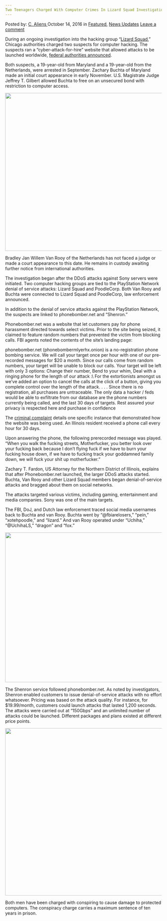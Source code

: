 ```yaml
---
Two Teenagers Charged With Computer Crimes In Lizard Squad Investigation
---
```

<article class="post-listing post-15812 post type-post status-publish format-standard has-post-thumbnail hentry category-deepdot-news category-news-updates tag-charged tag-computer tag-crimes tag-investigation tag-lizard tag-squad tag-teenagers">
    <div class="post-inner">
        <span>Posted by: <a href="https://www.deepdotweb.com/author/caliens/" title="">C. Aliens </a></span>
    <span>October 14, 2016</span>
    <span>in <a href="https://www.deepdotweb.com/category/deepdot-news/" rel="category tag">Featured</a>, <a href="https://www.deepdotweb.com/category/news-updates/" rel="category tag">News Updates</a></span>
    <span><a href="https://www.deepdotweb.com/2016/10/14/two-teenagers-charged-computer-crimes-lizard-squad-investigation/#respond">Leave a comment</a></span>
    </p>
    <div class="clear"></div>
    <div class="entry">
    <p>During an ongoing investigation into the hacking group “<a href="https://www.deepdotweb.com/2015/02/08/lizard-squad-planning-launch-dark-net-market/">Lizard Squad</a>,” Chicago authorities charged two suspects for computer hacking. The suspects ran a “cyber-attack-for-hire” website that allowed attacks to be launched worldwide, <a href="https://www.justice.gov/usao-ndil/pr/american-and-dutch-teenagers-arrested-criminal-charges-allegedly-operating">federal authorities announced</a>.</p>
    <p>Both suspects, a 19-year-old from Maryland and a 19-year-old from the Netherlands, were arrested in September. Zachary Buchta of Maryland made an initial court appearance in early November. U.S. Magistrate Judge Jeffrey T. Gilbert allowed Buchta to free on an unsecured bond with restriction to computer access.</p>
    <p><img class="wp-image-15814 aligncenter" src="https://www.deepdotweb.com/wp-content/uploads/2016/10/word-image-28.png" width="900" height="506" srcset="https://www.deepdotweb.com/wp-content/uploads/2016/10/word-image-28.png 1334w, https://www.deepdotweb.com/wp-content/uploads/2016/10/word-image-28-300x169.png 300w, https://www.deepdotweb.com/wp-content/uploads/2016/10/word-image-28-1024x576.png 1024w" sizes="(max-width: 900px) 100vw, 900px" /></p>
    <p>Bradley Jan Willem Van Rooy of the Netherlands has not faced a judge or made a court appearance to this date. He remains in custody awaiting further notice from international authorities.</p>
    <p>The investigation began after the DDoS attacks against Sony servers were initiated. Two computer hacking groups are tied to the PlayStation Network denial of service attacks: Lizard Squad and PoodleCorp. Both Van Rooy and Buchta were connected to Lizard Squad and PoodleCorp, law enforcement announced.</p>
    <p>In addition to the denial of service attacks against the PlayStation Network, the suspects are linked to phonebomber.net and “Shenron.”</p>
    <p>Phonebomber.net was a website that let customers pay for phone harassment directed towards select victims. Prior to the site being seized, it claimed to feature random numbers that prevented the victim from blocking calls. FBI agents noted the contents of the site’s landing page:</p>
    <p>phonebomber.net (phonebombermlyerhx.onion) is a no-registration phone bombing service. We will call your target once per hour with one of our pre-recorded messages for $20 a month. Since our calls come from random numbers, your target will be unable to block our calls. Your target will be left with only 3 options: Change their number, Bend to your whim, Deal with a ringing phone for the length of our attack :\ For the extortionists amongst us we’ve added an option to cancel the calls at the click of a button, giving you complete control over the length of the attack. . . . Since there is no registration, all purchases are untraceable. The only data a hacker / feds would be able to exfiltrate from our database are the phone numbers currently being called, and the last 30 days of targets. Rest assured your privacy is respected here and purchase in confidence</p>
    <p>The <a href="https://www.justice.gov/usao-ndil/file/900826/download">criminal complaint</a> details one specific instance that demonstrated how the website was being used. An Illinois resident received a phone call every hour for 30 days.</p>
    <p>Upon answering the phone, the following prerecorded message was played. “When you walk the fucking streets, Motherfucker, you better look over your fucking back because I don’t flying fuck if we have to burn your fucking house down, if we have to fucking track your goddamned family down, we will fuck your shit up motherfucker.”</p>
    <p>Zachary T. Fardon, US Attorney for the Northern District of Illinois, explains that after Phonebomber.net launched, the larger DDoS attacks started. Buchta, Van Rooy and other Lizard Squad members began denial-of-service attacks and bragged about them on social networks.</p>
    <p>The attacks targeted various victims, including gaming, entertainment and media companies. Sony was one of the main targets.</p>
    <p>The FBI, DoJ, and Dutch law enforcement traced social media usernames back to Buchta and van Rooy. Buchta went by “@fbiarelosers,” “pein,” “xotehpoodle,” and “lizard.” And van Rooy operated under “Uchiha,” “@UchihaLS,” “dragon” and “fox.”</p>
    <p><img class="wp-image-15815 aligncenter" src="https://www.deepdotweb.com/wp-content/uploads/2016/10/word-image-7.jpeg" width="809" height="480" srcset="https://www.deepdotweb.com/wp-content/uploads/2016/10/word-image-7.jpeg 1032w, https://www.deepdotweb.com/wp-content/uploads/2016/10/word-image-7-300x178.jpeg 300w, https://www.deepdotweb.com/wp-content/uploads/2016/10/word-image-7-1024x607.jpeg 1024w" sizes="(max-width: 809px) 100vw, 809px" /></p>
    <p>The Shenron service followed phonebomber.net. As noted by investigators, Shenron enabled customers to issue denial-of-service attacks with no effort whatsoever. Pricing was based on the attack quality. For instance, for $19.99/month, customers could launch attacks that lasted 1,200 seconds. The attacks were carried out at “150Gbps” and an unlimited number of attacks could be launched. Different packages and plans existed at different price points.</p>
    <p><img class="wp-image-15816 aligncenter" src="https://www.deepdotweb.com/wp-content/uploads/2016/10/word-image-8.jpeg" width="659" height="536" srcset="https://www.deepdotweb.com/wp-content/uploads/2016/10/word-image-8.jpeg 865w, https://www.deepdotweb.com/wp-content/uploads/2016/10/word-image-8-300x244.jpeg 300w" sizes="(max-width: 659px) 100vw, 659px" /></p>
    <p>Both men have been charged with conspiring to cause damage to protected computers. The conspiracy charge carries a maximum sentence of ten years in prison.</p>
    </div>
    <span style="display:none"><a href="https://www.deepdotweb.com/tag/charged/" rel="tag">charged</a> <a href="https://www.deepdotweb.com/tag/computer/" rel="tag">computer</a> <a href="https://www.deepdotweb.com/tag/crimes/" rel="tag">crimes</a> <a href="https://www.deepdotweb.com/tag/investigation/" rel="tag">investigation</a> <a href="https://www.deepdotweb.com/tag/lizard/" rel="tag">lizard</a> <a href="https://www.deepdotweb.com/tag/squad/" rel="tag">squad</a> <a href="https://www.deepdotweb.com/tag/teenagers/" rel="tag">teenagers</a></span> <span style="display:none" class="updated">2016-10-14</span>
    <div style="display:none" class="vcard author" itemprop="author" itemscope itemtype="http://schema.org/Person"><strong class="fn" itemprop="name"><a href="https://www.deepdotweb.com/author/caliens/" title="Posts by C. Aliens" rel="author">C. Aliens</a></strong></div>
    </div>
</article>

